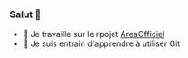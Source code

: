 ### Salut 👋

 - 🔭 Je travaille sur le rpojet <a href="https://areaofficiel.github.io/" target="_blank">AreaOfficiel</a>
 - 🌱 Je suis entrain d'apprendre à utiliser Git

<!--
**ia-godev/ia-godev** is a ✨ _special_ ✨ repository because its `README.md` (this file) appears on your GitHub profile.

Here are some ideas to get you started:

- 🔭 I’m currently working on ...
- 🌱 I’m currently learning ...
- 👯 I’m looking to collaborate on ...
- 🤔 I’m looking for help with ...
- 💬 Ask me about ...
- 📫 How to reach me: ...
- 😄 Pronouns: ...
- ⚡ Fun fact: ...
-->
